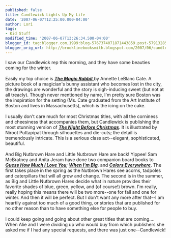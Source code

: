 ```yaml
---
published: false
title: Candlewick Lights Up My Life
date: '2007-06-07T12:25:00.000-04:00'
author: Lori
tags:
- Kid Stuff
modified_time: '2007-06-07T13:26:34.500-04:00'
blogger_id: tag:blogger.com,1999:blog-5767374071871443859.post-5791328544927461273
blogger_orig_url: http://brooklinebooksmith.blogspot.com/2007/06/candlewick-lights-up-my-life.html
---
```


I saw our Candlewick rep this morning, and they have some beauties coming for the winter.<br /><br />Easily my top choice is <a href="http://brookline.booksense.com/NASApp/store/Product?s=showproduct&isbn=9780763626723"><em><strong>The Magic Rabbit</strong></em> </a>by Annette  LeBlanc Cate. A picture book of a magician's bunny assistant who becomes lost in the city, the drawings are wonderful and the story is sigh-inducing sweet (but not at all treacly). Though never mentioned by name, I'm pretty sure Boston was the inspiration for the setting (Ms. Cate graduated from the Art Institute of Boston and lives in Massachusetts), which is the icing on the cake.<br /><br />I usually don't care much for most Christmas titles, with all the corniness and cheesiness that accompanies them, but Candlewick is publishing the most stunning version of <em><strong><a href="http://brookline.booksense.com/NASApp/store/Product?s=showproduct&isbn=9780763634698">The Night Before Christmas</a></strong></em>. It is illustrated by Niroot Puttapipat through silhouettes and die-cuts; the detail is tremendously intricate. This is a serious class act--elegant, sophisticated, beautiful.<br /><br />And Big Nutbrown Hare and Little Nutbrown Hare are back! Yippee! Sam McBratney and Anita Jeram have done two companion board books to <em><strong><a href="http://brookline.booksense.com/NASApp/store/Product?s=showproduct&isbn=9780763600136">Guess How Much I Love You</a></strong>; <strong><a href="http://brookline.booksense.com/NASApp/store/Product?s=showproduct&isbn=9780763635466">When I'm Big</a></strong>,</em> and <em><strong><a href="http://brookline.booksense.com/NASApp/store/Product?s=showproduct&amp;isbn=9780763635459">Colors Everywhere</a></strong></em>. The first takes place in the spring as the Nutbrown Hares see acorns, tadpoles and caterpillars that will all grow and change. The second is in the summer, as Big and Little Nutbrown Hares decide what in nature provides their favorite shades of blue, green, yellow, and (of course!) brown. I'm really, really hoping this means there will be two more--one for fall and one for winter. And then it will be perfect. But I don't want any more after that--I am heartily against too much of a good thing, or stories that are published for no other reason than to have something else for people to buy.  <br /><br />I could keep going and going about other great titles that are coming....<br />When Alie and I were dividing up who would buy from which publishers she asked me if I had any special requests, and there was just one--Candlewick!